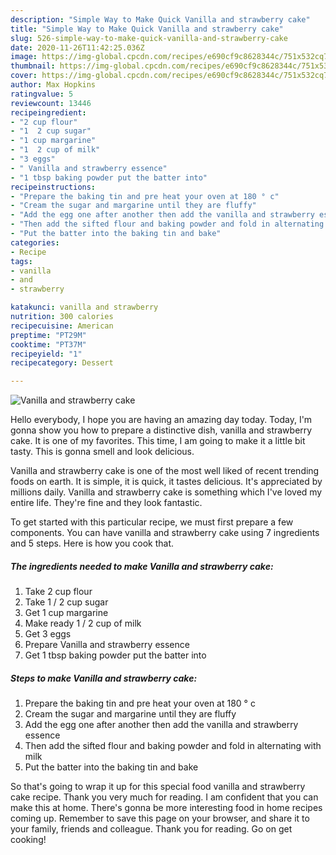 ```yaml
---
description: "Simple Way to Make Quick Vanilla and strawberry cake"
title: "Simple Way to Make Quick Vanilla and strawberry cake"
slug: 526-simple-way-to-make-quick-vanilla-and-strawberry-cake
date: 2020-11-26T11:42:25.036Z
image: https://img-global.cpcdn.com/recipes/e690cf9c8628344c/751x532cq70/vanilla-and-strawberry-cake-recipe-main-photo.jpg
thumbnail: https://img-global.cpcdn.com/recipes/e690cf9c8628344c/751x532cq70/vanilla-and-strawberry-cake-recipe-main-photo.jpg
cover: https://img-global.cpcdn.com/recipes/e690cf9c8628344c/751x532cq70/vanilla-and-strawberry-cake-recipe-main-photo.jpg
author: Max Hopkins
ratingvalue: 5
reviewcount: 13446
recipeingredient:
- "2 cup flour"
- "1  2 cup sugar"
- "1 cup margarine"
- "1  2 cup of milk"
- "3 eggs"
- " Vanilla and strawberry essence"
- "1 tbsp baking powder put the batter into"
recipeinstructions:
- "Prepare the baking tin and pre heat your oven at 180 ° c"
- "Cream the sugar and margarine until they are fluffy"
- "Add the egg one after another then add the vanilla and strawberry essence"
- "Then add the sifted flour and baking powder and fold in alternating with milk"
- "Put the batter into the baking tin and bake"
categories:
- Recipe
tags:
- vanilla
- and
- strawberry

katakunci: vanilla and strawberry 
nutrition: 300 calories
recipecuisine: American
preptime: "PT29M"
cooktime: "PT37M"
recipeyield: "1"
recipecategory: Dessert

---
```



![Vanilla and strawberry cake](https://img-global.cpcdn.com/recipes/e690cf9c8628344c/751x532cq70/vanilla-and-strawberry-cake-recipe-main-photo.jpg)

Hello everybody, I hope you are having an amazing day today. Today, I'm gonna show you how to prepare a distinctive dish, vanilla and strawberry cake. It is one of my favorites. This time, I am going to make it a little bit tasty. This is gonna smell and look delicious.



Vanilla and strawberry cake is one of the most well liked of recent trending foods on earth. It is simple, it is quick, it tastes delicious. It's appreciated by millions daily. Vanilla and strawberry cake is something which I've loved my entire life. They're fine and they look fantastic.


To get started with this particular recipe, we must first prepare a few components. You can have vanilla and strawberry cake using 7 ingredients and 5 steps. Here is how you cook that.

<!--inarticleads1-->

##### The ingredients needed to make Vanilla and strawberry cake:

1. Take 2 cup flour
1. Take 1 / 2 cup sugar
1. Get 1 cup margarine
1. Make ready 1 / 2 cup of milk
1. Get 3 eggs
1. Prepare  Vanilla and strawberry essence
1. Get 1 tbsp baking powder put the batter into




<!--inarticleads2-->

##### Steps to make Vanilla and strawberry cake:

1. Prepare the baking tin and pre heat your oven at 180 ° c
1. Cream the sugar and margarine until they are fluffy
1. Add the egg one after another then add the vanilla and strawberry essence
1. Then add the sifted flour and baking powder and fold in alternating with milk
1. Put the batter into the baking tin and bake




So that's going to wrap it up for this special food vanilla and strawberry cake recipe. Thank you very much for reading. I am confident that you can make this at home. There's gonna be more interesting food in home recipes coming up. Remember to save this page on your browser, and share it to your family, friends and colleague. Thank you for reading. Go on get cooking!
